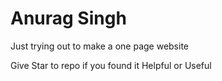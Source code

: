 # Anurag Singh
Just trying out to make a one page website

Give Star to repo if you found it Helpful or Useful
